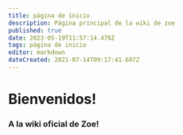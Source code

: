 ```yaml
---
title: página de inicio
description: Página principal de la wiki de zoe
published: true
date: 2023-05-19T11:57:14.476Z
tags: página de inicio
editor: markdown
dateCreated: 2021-07-14T09:17:41.607Z
---
```


# Bienvenidos!

### A la wiki oficial de Zoe!